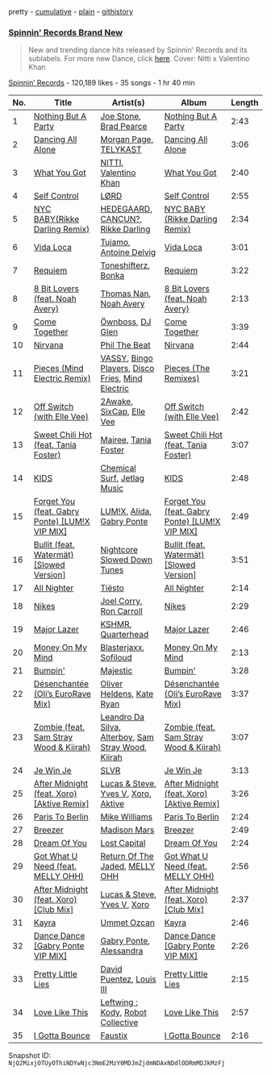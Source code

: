 pretty - [cumulative](/playlists/cumulative/4173ENNA5eMzHrz9pipvxI.md) - [plain](/playlists/plain/4173ENNA5eMzHrz9pipvxI) - [githistory](https://github.githistory.xyz/mackorone/spotify-playlist-archive/blob/main/playlists/plain/4173ENNA5eMzHrz9pipvxI)

### [Spinnin' Records Brand New](https://open.spotify.com/playlist/4173ENNA5eMzHrz9pipvxI)

> New and trending dance hits released by Spinnin' Records and its sublabels\. For more new Dance, click <a href="https://open.spotify.com/playlist/7FspvXYqFgcUdxn479q2pr?si=b45626bb4f804244">here</a>\. Cover:  Nitti x Valentino Khan

[Spinnin’ Records](https://open.spotify.com/user/spinninrecordsofficial) - 120,189 likes - 35 songs - 1 hr 40 min

| No. | Title | Artist(s) | Album | Length |
|---|---|---|---|---|
| 1 | [Nothing But A Party](https://open.spotify.com/track/5655BZySGWYh7OkxqecOse) | [Joe Stone](https://open.spotify.com/artist/4kwEd1P9j15ZqUVP5zK7Pv), [Brad Pearce](https://open.spotify.com/artist/0oU5QHDNNfNucziBwyFtH2) | [Nothing But A Party](https://open.spotify.com/album/63vklUitUz8LhUBManriQM) | 2:43 |
| 2 | [Dancing All Alone](https://open.spotify.com/track/6ggwvlAw6i9FSD4b7CumON) | [Morgan Page](https://open.spotify.com/artist/1N9n8MSxrr4Emhb566493b), [TELYKAST](https://open.spotify.com/artist/7vWC03wqXwUqjPON8hc1tz) | [Dancing All Alone](https://open.spotify.com/album/0pxNMYEz2FyiyQNjNLotIF) | 3:06 |
| 3 | [What You Got](https://open.spotify.com/track/1IrTzpX4khWqGPdAyFBOqv) | [NITTI](https://open.spotify.com/artist/21AUdblPrTRzkvJn8FGrlk), [Valentino Khan](https://open.spotify.com/artist/0deIjoDjl9g9Zpw0sCIOHh) | [What You Got](https://open.spotify.com/album/7cSGgAYjT88n0xDh9n4Jsh) | 2:40 |
| 4 | [Self Control](https://open.spotify.com/track/5w8AkLXAPgl0OXnes9wRfi) | [LØRD](https://open.spotify.com/artist/65cmRE79meWnhTsLcmwHXL) | [Self Control](https://open.spotify.com/album/0N2Ufgc64L7KR4YIPj12Vl) | 2:55 |
| 5 | [NYC BABY\(Rikke Darling Remix\)](https://open.spotify.com/track/1atH0LilNhh6totTMK4Tz4) | [HEDEGAARD](https://open.spotify.com/artist/2ZuweXv0TkfsidZOLZZoM2), [CANCUN?](https://open.spotify.com/artist/5Yw8a4EYuA31E9paXwA50w), [Rikke Darling](https://open.spotify.com/artist/3eHCkAyD6HfMa8mxDKuTjc) | [NYC BABY \(Rikke Darling Remix\)](https://open.spotify.com/album/4Gs6b8cN0H9E6ZULPuSBG0) | 2:34 |
| 6 | [Vida Loca](https://open.spotify.com/track/35Zn6zw3BEWaY2ZhryUkyI) | [Tujamo](https://open.spotify.com/artist/2vVNxGBvKRQMWwI5c8KmYh), [Antoine Delvig](https://open.spotify.com/artist/5akjwT4cQGhi5DLknDb0Wl) | [Vida Loca](https://open.spotify.com/album/3RB5L7zcBU9MCnspMwTmg1) | 3:01 |
| 7 | [Requiem](https://open.spotify.com/track/3Vjj1wlRePg7RTXegdtmP4) | [Toneshifterz](https://open.spotify.com/artist/4LBa6kTLaQHiONCfTfTaXV), [Bonka](https://open.spotify.com/artist/3HIgSx8t7957kFVbwGrSRF) | [Requiem](https://open.spotify.com/album/61vC5e6A8QeCllYMjkMoNE) | 3:22 |
| 8 | [8 Bit Lovers \(feat\. Noah Avery\)](https://open.spotify.com/track/3XseUSFG5hK3x70ZxQsKGZ) | [Thomas Nan](https://open.spotify.com/artist/0hxxNMb3Egp5oWzR0vcX8v), [Noah Avery](https://open.spotify.com/artist/6yOuSQzdiWHJQg64xtW28j) | [8 Bit Lovers \(feat\. Noah Avery\)](https://open.spotify.com/album/47X7fWHrgRGOPKSrLudCR4) | 2:13 |
| 9 | [Come Together](https://open.spotify.com/track/33FAo8SU8bu8o5o2RMvQuZ) | [Öwnboss](https://open.spotify.com/artist/37czgDRfGMvgRiUKHvnnhj), [DJ Glen](https://open.spotify.com/artist/7FhUEuhPe1odyNav1iHfvd) | [Come Together](https://open.spotify.com/album/0Z4NciZWgkICzAsdchEWep) | 3:39 |
| 10 | [Nirvana](https://open.spotify.com/track/18MCxsPkUPmVczH6MwcmMt) | [Phil The Beat](https://open.spotify.com/artist/35pKZ36ma78w8aE467fRO9) | [Nirvana](https://open.spotify.com/album/4NYL4SD5w2GP3f5Q8EoYZp) | 2:44 |
| 11 | [Pieces \(Mind Electric Remix\)](https://open.spotify.com/track/1xNk84L6jyZ1SvQu4Mi4WG) | [VASSY](https://open.spotify.com/artist/7HqEmV7FeCi16bQyHMpIrF), [Bingo Players](https://open.spotify.com/artist/1pbHrVayIcVpHI9z97u4bK), [Disco Fries](https://open.spotify.com/artist/7G7KvDCLdVG0Ok511Iqc9U), [Mind Electric](https://open.spotify.com/artist/69980mQFGok7v7sniw1zgL) | [Pieces \(The Remixes\)](https://open.spotify.com/album/25r4xCO22Xg4WmRmqJX98c) | 3:21 |
| 12 | [Off Switch \(with Elle Vee\)](https://open.spotify.com/track/3bB7B7mvhRjmREvfO3MokW) | [2Awake](https://open.spotify.com/artist/0eUzuZ1U6Ofl82Gwotjka3), [SixCap](https://open.spotify.com/artist/1Q4td6MS7PJuJeNyjzmh8s), [Elle Vee](https://open.spotify.com/artist/7b1FMiWXZwOBsxi0uWw6wH) | [Off Switch \(with Elle Vee\)](https://open.spotify.com/album/5tRVC4QA55ITMtBtD8bP0f) | 2:42 |
| 13 | [Sweet Chili Hot \(feat\. Tania Foster\)](https://open.spotify.com/track/6K90MKpkKkdihnzCsybotA) | [Mairee](https://open.spotify.com/artist/0e3qT2AqBNTqmo0d5OMzd6), [Tania Foster](https://open.spotify.com/artist/4Edy0AEO2mh3eZSNggPM7Y) | [Sweet Chili Hot \(feat\. Tania Foster\)](https://open.spotify.com/album/1400giqo5YcZuBHSaTzU9u) | 3:07 |
| 14 | [KIDS](https://open.spotify.com/track/4Io7cOXbdkbFBXlPD79IjX) | [Chemical Surf](https://open.spotify.com/artist/7LgAW1ZiEd8f3HtCMGFaGx), [Jetlag Music](https://open.spotify.com/artist/29bg2tYJCCyiuZdbsc9mFh) | [KIDS](https://open.spotify.com/album/7D98JwctKq2YRCuYXyEjql) | 2:48 |
| 15 | [Forget You \(feat\. Gabry Ponte\) \[LUM!X VIP MIX\]](https://open.spotify.com/track/0HTTYoAKHZOOybFJH24lbv) | [LUM!X](https://open.spotify.com/artist/0TKFPt9w0AAEnhB9bd0pLy), [Alida](https://open.spotify.com/artist/1kiq2kUV0cbLUhJsr7cpW0), [Gabry Ponte](https://open.spotify.com/artist/5ENS85nZShljwNgg4wFD7D) | [Forget You \(feat\. Gabry Ponte\) \[LUM!X VIP MIX\]](https://open.spotify.com/album/6TPq02HEuoWtmchqv4Ox77) | 2:49 |
| 16 | [Bullit \(feat\. Watermät\) \[Slowed Version\]](https://open.spotify.com/track/4etsyg604wwWjuG3CiPnZy) | [Nightcore Slowed Down Tunes](https://open.spotify.com/artist/6I9v0QaDWnhDW8TYjus5zs) | [Bullit \(feat\. Watermät\) \[Slowed Version\]](https://open.spotify.com/album/3nmZpHiVHqd4wFPc1Sft3Q) | 3:51 |
| 17 | [All Nighter](https://open.spotify.com/track/7bqg7RANz4RaboN0Ga1Miq) | [Tiësto](https://open.spotify.com/artist/2o5jDhtHVPhrJdv3cEQ99Z) | [All Nighter](https://open.spotify.com/album/1cQUgdn5goiU3fbKc3aykV) | 2:14 |
| 18 | [Nikes](https://open.spotify.com/track/6Al4eNOERy6uxX8yieyPnl) | [Joel Corry](https://open.spotify.com/artist/6DgP9otnZw5z6daOntINxp), [Ron Carroll](https://open.spotify.com/artist/4GcXer1D6UzmWfW1wTqS9r) | [Nikes](https://open.spotify.com/album/5UHMgAgtfB9zgRdkOgq4MK) | 2:29 |
| 19 | [Major Lazer](https://open.spotify.com/track/7omRjfVEwx72dRDNWdFs43) | [KSHMR](https://open.spotify.com/artist/2wX6xSig4Rig5kZU6ePlWe), [Quarterhead](https://open.spotify.com/artist/2h6hAChW74hB9HvrNoK1RY) | [Major Lazer](https://open.spotify.com/album/0lvEoELFjNxivRwSoSBLb3) | 2:46 |
| 20 | [Money On My Mind](https://open.spotify.com/track/7C7XVzOXWx0vdOlS7D2ieH) | [Blasterjaxx](https://open.spotify.com/artist/37awA8DFCAnCCL7aqYbDnD), [Sofiloud](https://open.spotify.com/artist/6pGgP4CDlYMumihpD3CAwm) | [Money On My Mind](https://open.spotify.com/album/34NJpodehWmHpl3bLdhpP6) | 2:13 |
| 21 | [Bumpin'](https://open.spotify.com/track/3mNNfmxCOsLHv74CoIzMDl) | [Majestic](https://open.spotify.com/artist/6QMABvTzixnxzsLYyhqRxI) | [Bumpin'](https://open.spotify.com/album/4sESCe1Q8O2NxP9S2TnGEv) | 3:28 |
| 22 | [Désenchantée \(Oli’s EuroRave Mix\)](https://open.spotify.com/track/0QpAKilUehAlHpHzE9bWms) | [Oliver Heldens](https://open.spotify.com/artist/5nki7yRhxgM509M5ADlN1p), [Kate Ryan](https://open.spotify.com/artist/47BNWfpngeFHYvBlPPyraM) | [Désenchantée \(Oli’s EuroRave Mix\)](https://open.spotify.com/album/3EG2GluQhbHDQ3lZl30r2o) | 3:37 |
| 23 | [Zombie \(feat\. Sam Stray Wood & Kiirah\)](https://open.spotify.com/track/1DzhpS9SP57PHHVO5HEewk) | [Leandro Da Silva](https://open.spotify.com/artist/5hCv8oMMxHb3FoHMGLN8Vx), [Alterboy](https://open.spotify.com/artist/4yR4Yc8RhsKBEwJ3JQQcY3), [Sam Stray Wood](https://open.spotify.com/artist/4X1oGt6g3c7h9UFTmwYDhF), [Kiirah](https://open.spotify.com/artist/5dOP9Sfrydo6TqNsX7oPhv) | [Zombie \(feat\. Sam Stray Wood & Kiirah\)](https://open.spotify.com/album/0D2UuEfuO21LT5al7X1Ygv) | 3:07 |
| 24 | [Je Win Je](https://open.spotify.com/track/5XqX6XXhQz9f6HE6v6BwWk) | [SLVR](https://open.spotify.com/artist/4nKvbonPefiFmshjpHENVU) | [Je Win Je](https://open.spotify.com/album/3tzfR548g28GTHqVE2plsL) | 3:13 |
| 25 | [After Midnight \(feat\. Xoro\) \[Aktive Remix\]](https://open.spotify.com/track/4n8BWstzoAPixTQX5Vzeli) | [Lucas & Steve](https://open.spotify.com/artist/5wwneIFdawNgQ7GvKK29Z3), [Yves V](https://open.spotify.com/artist/47BEc2RoW53owMyxacXWdV), [Xoro](https://open.spotify.com/artist/6FzKLPWkSD5Ivq2mU98uqf), [Aktive](https://open.spotify.com/artist/7gWmjYSqrYyY3h2ATvP87g) | [After Midnight \(feat\. Xoro\) \[Aktive Remix\]](https://open.spotify.com/album/0GxvhPzGkSKLDKdtqJz8SS) | 3:26 |
| 26 | [Paris To Berlin](https://open.spotify.com/track/2Ks189PRfXXnNH3FAT0Jnc) | [Mike Williams](https://open.spotify.com/artist/3IpvVrP3VLhruTmnququq7) | [Paris To Berlin](https://open.spotify.com/album/67wCOcMvPGm0GahQ8EIq8q) | 2:24 |
| 27 | [Breezer](https://open.spotify.com/track/6RAUnMjeXUG6BnHz7EaQNh) | [Madison Mars](https://open.spotify.com/artist/4gJCFxvqKc43Ifk0UIBB42) | [Breezer](https://open.spotify.com/album/28XobgtVsOWzrn0KKCur28) | 2:49 |
| 28 | [Dream Of You](https://open.spotify.com/track/3lm2HKqkzRm6M6WxOZxJr1) | [Lost Capital](https://open.spotify.com/artist/0ig9HLfNn48EddTcRy2x0t) | [Dream Of You](https://open.spotify.com/album/3SrSVPe74Yc7Mq8NFrwzVx) | 2:24 |
| 29 | [Got What U Need \(feat\. MELLY OHH\)](https://open.spotify.com/track/5udjRtxA0Ivt0wt8Kz5lSG) | [Return Of The Jaded](https://open.spotify.com/artist/0eWRTAqa2LtWcunkLFL4sS), [MELLY OHH](https://open.spotify.com/artist/1CQHY4R9T7Fr7qwydWLVUa) | [Got What U Need \(feat\. MELLY OHH\)](https://open.spotify.com/album/4IhXKu4TOSmYb9xA986wad) | 2:56 |
| 30 | [After Midnight \(feat\. Xoro\) \[Club Mix\]](https://open.spotify.com/track/2P9wWPx0W7R0w9doOTYoP8) | [Lucas & Steve](https://open.spotify.com/artist/5wwneIFdawNgQ7GvKK29Z3), [Yves V](https://open.spotify.com/artist/47BEc2RoW53owMyxacXWdV), [Xoro](https://open.spotify.com/artist/6FzKLPWkSD5Ivq2mU98uqf) | [After Midnight \(feat\. Xoro\) \[Club Mix\]](https://open.spotify.com/album/1nPbmjCTNaYYxe2MXHj3Yz) | 2:37 |
| 31 | [Kayra](https://open.spotify.com/track/5Rob2FY3ndcG9F2GpK8ZaQ) | [Ummet Ozcan](https://open.spotify.com/artist/7e1BNCygl2Gf7CX8LrByPv) | [Kayra](https://open.spotify.com/album/388sI7up9HOA4bCMkzj4Sk) | 2:46 |
| 32 | [Dance Dance \[Gabry Ponte VIP MIX\]](https://open.spotify.com/track/1UMWdBvnHybdNir8fAyKyc) | [Gabry Ponte](https://open.spotify.com/artist/5ENS85nZShljwNgg4wFD7D), [Alessandra](https://open.spotify.com/artist/5g1AQDQ0LUBpgZBmmuH88c) | [Dance Dance \[Gabry Ponte VIP MIX\]](https://open.spotify.com/album/4FoRO97f2jkAYP0Dn6FSmE) | 2:26 |
| 33 | [Pretty Little Lies](https://open.spotify.com/track/2gg28k4Djlpg0a7SGsB8Zc) | [David Puentez](https://open.spotify.com/artist/4gSsv9FQDyXx0GUkZYha7v), [Louis III](https://open.spotify.com/artist/4XY7BEqVPyIqRve1CWHTqr) | [Pretty Little Lies](https://open.spotify.com/album/3FoBg7SY8EkQ69NkSx3eAL) | 2:15 |
| 34 | [Love Like This](https://open.spotify.com/track/4XeCHTFZsnBkWalJNSqIDs) | [Leftwing : Kody](https://open.spotify.com/artist/7eYXtOjJGhrM16cK2hRmnR), [Robot Collective](https://open.spotify.com/artist/4t9Q7485yjN60bdXa0dBEp) | [Love Like This](https://open.spotify.com/album/6W5AE2AwsYRz9yaerVhHYT) | 2:57 |
| 35 | [I Gotta Bounce](https://open.spotify.com/track/58oVRFZOGODLqideI0G5DF) | [Faustix](https://open.spotify.com/artist/6jPriOYMyUL9kNonBI1CNd) | [I Gotta Bounce](https://open.spotify.com/album/26ZjsFxV1YTIHduvSbsMfn) | 2:16 |

Snapshot ID: `NjQ2MixjOTUyOThiNDYwNjc3NmE2MzY0MDJmZjdmNDAxNDdlODRmMDJkMzFj`
